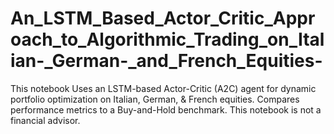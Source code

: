 # An_LSTM_Based_Actor_Critic_Approach_to_Algorithmic_Trading_on_Italian-_German-_and_French_Equities-
This notebook Uses an LSTM-based Actor-Critic (A2C) agent for dynamic portfolio optimization on Italian, German, &amp; French equities. Compares performance metrics to a Buy-and-Hold benchmark. This notebook is not a financial advisor.
